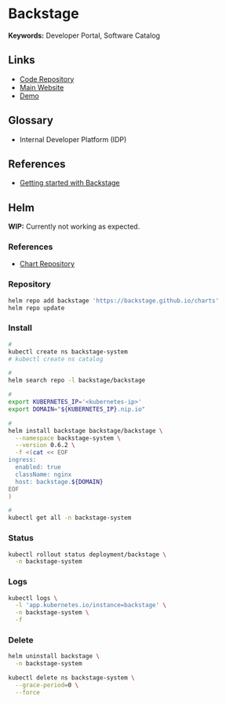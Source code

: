 # Backstage

<!--
TODO NEXT
-->

**Keywords:** Developer Portal, Software Catalog

## Links

- [Code Repository](https://github.com/backstage/backstage)
- [Main Website](https://backstage.io/)
- [Demo](https://demo.backstage.io/)

## Glossary

- Internal Developer Platform (IDP)

## References

- [Getting started with Backstage](https://github.com/spotify/backstage/blob/master/docs/getting-started/README.md)

## Helm

**WIP:** Currently not working as expected.

<!-- ### Dependencies

- [PostgreSQL Client](/postgresql/client.md#cli)
- [PostgreSQL Server](/postgresql/server.md#helm)

```sh
#
kubectl port-forward \
  --address 0.0.0.0 \
  -n psql-system \
  svc/postgresql \
  5432:5432

#
PGPASSWORD='postgres' psql -h 127.0.0.1 -U postgres <<-EOSQL
CREATE USER backstage WITH PASSWORD 'backstage';
CREATE DATABASE backstage_plugin_catalog WITH OWNER backstage;
GRANT ALL PRIVILEGES ON DATABASE backstage_plugin_catalog TO backstage;
CREATE DATABASE backstage_plugin_auth WITH OWNER backstage;
GRANT ALL PRIVILEGES ON DATABASE backstage_plugin_auth TO backstage;
EOSQL

#
PGPASSWORD='backstage' psql \
  -h 127.0.0.1 \
  -U backstage \
  -d 'backstage_plugin_catalog' \
  -c 'SELECT version()'
``` -->

### References

- [Chart Repository](https://github.com/backstage/charts/blob/main/charts/backstage)

### Repository

```sh
helm repo add backstage 'https://backstage.github.io/charts'
helm repo update
```

### Install

```sh
#
kubectl create ns backstage-system
# kubectl create ns catalog

#
helm search repo -l backstage/backstage

#
export KUBERNETES_IP='<kubernetes-ip>'
export DOMAIN="${KUBERNETES_IP}.nip.io"

#
helm install backstage backstage/backstage \
  --namespace backstage-system \
  --version 0.6.2 \
  -f <(cat << EOF
ingress:
  enabled: true
  className: nginx
  host: backstage.${DOMAIN}
EOF
)

#
kubectl get all -n backstage-system
```

### Status

```sh
kubectl rollout status deployment/backstage \
  -n backstage-system
```

### Logs

```sh
kubectl logs \
  -l 'app.kubernetes.io/instance=backstage' \
  -n backstage-system \
  -f
```

<!-- ### Secret

```sh
kubectl get secret backstage-backend \
  -o jsonpath='{.data.admin-password}' \
  -n backstage-system | \
    base64 -d; echo
``` -->

### Delete

```sh
helm uninstall backstage \
  -n backstage-system

kubectl delete ns backstage-system \
  --grace-period=0 \
  --force
```
